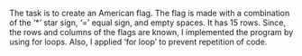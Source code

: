 <p>The task is to create an American flag. The flag is made with a combination of the ‘*’ star sign, ‘=’ equal sign, and empty spaces. It has 15 rows. Since, the rows and columns of the flags are known, I implemented the program by using for loops. Also, I applied ‘for loop’ to prevent repetition of code.</p>